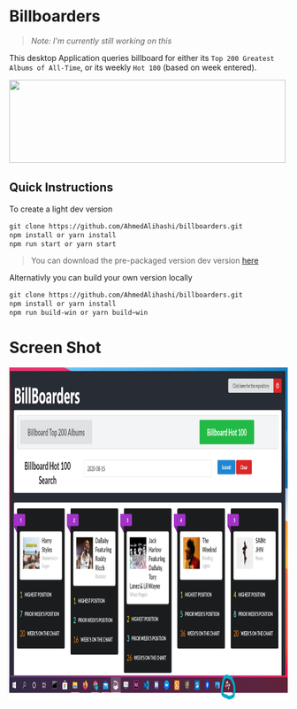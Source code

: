 # Billboarders

> _Note: I'm currently still working on this_

This desktop Application queries billboard for either its `Top 200 Greatest Albums of All-Time`, or its weekly `Hot 100` (based on week entered).

<img src='https://media1.giphy.com/media/xlMtfovxvoDlkTWQYz/giphy.gif?cid=ecf05e47viab4rglmawsff4rewy43j0e990p0ph3o3xlusmz&rid=giphy.gif' height='150' width='500' ></img>

## Quick Instructions

To create a light dev version

```
git clone https://github.com/AhmedAlihashi/billboarders.git
npm install or yarn install
npm run start or yarn start
```

> You can download the pre-packaged version dev version [here](https://mega.nz/file/DnZ2XC6b#qUYtWGiya8u9MzfHG-lvv5toNCVZK9nItMd8pmFPjj0)

Alternativly you can build your own version locally

```
git clone https://github.com/AhmedAlihashi/billboarders.git
npm install or yarn install
npm run build-win or yarn build~win
```

# Screen Shot

<img src='./github/v2.png' height='600' width='800' ></img>
